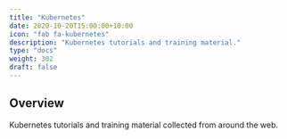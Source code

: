 ```yaml
---
title: "Kubernetes"
date: 2020-10-20T15:00:00+10:00
icon: "fab fa-kubernetes"
description: "Kubernetes tutorials and training material."
type: "docs"
weight: 302
draft: false
---
```


## Overview

Kubernetes tutorials and training material collected from around the web.
